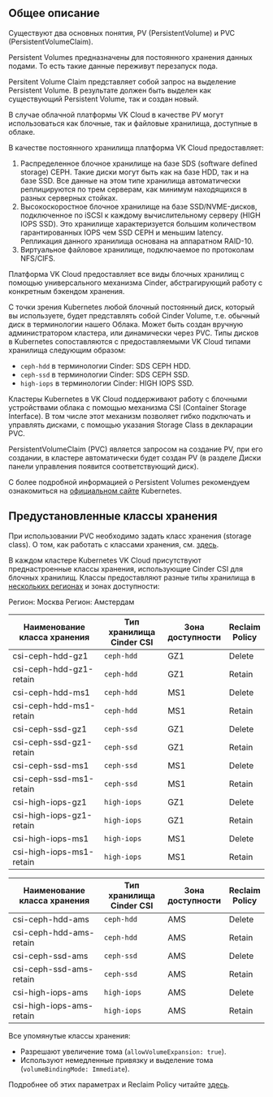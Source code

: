 ## Общее описание

Существуют два основных понятия, PV (PersistentVolume) и PVC (PersistentVolumeClaim).

Persistent Volumes предназначены для постоянного хранения данных подами. То есть такие данные переживут перезапуск пода.

Persitent Volume Claim представляет собой запрос на выделение Persistent Volume. В результате должен быть выделен как существующий Persistent Volume, так и создан новый.

В случае облачной платформы VK Cloud в качестве PV могут использоваться как блочные, так и файловые хранилища, доступные в облаке.

В качестве постоянного хранилища платформа VK Cloud предоставляет:

1. Распределенное блочное хранилище на базе SDS (software defined storage) CEPH. Такие диски могут быть как на базе HDD, так и на базе SSD. Все данные на этом типе хранилища автоматически реплицируются по трем серверам, как минимум находящихся в разных серверных стойках.
2. Высокоскоростное блочное хранилище на базе SSD/NVME-дисков, подключенное по iSCSI к каждому вычислительному серверу (HIGH IOPS SSD). Это хранилище характеризуется большим количеством гарантированных IOPS чем SSD CEPH и меньшим latency. Репликация данного хранилища основана на аппаратном RAID-10.
3. Виртуальное файловое хранилище, подключаемое по протоколам NFS/CIFS.

Платформа VK Cloud предоставляет все виды блочных хранилищ с помощью универсального механизма Cinder, абстрагирующий работу с конкретным бэкендом хранения.

С точки зрения Kubernetes любой блочный постоянный диск, который вы используете, будет представлять собой Cinder Volume, т.е. обычный диск в терминологии нашего Облака. Может быть создан вручную администратором кластера, или динамически через PVC. Типы дисков в Kubernetes сопоставляются с предоставляемыми VK Cloud типами хранилища следующим образом:

- `ceph-hdd` в терминологии Cinder: SDS CEPH HDD.
- `ceph-ssd` в терминологии Cinder: SDS CEPH SSD.
- `high-iops` в терминологии Cinder: HIGH IOPS SSD.

Кластеры Kubernetes в VK Cloud поддерживают работу с блочными устройствами облака с помощью механизма CSI (Container Storage Interface). В том числе этот механизм позволяет гибко подключать и управлять дисками, с помощью указания Storage Class в декларации PVC.

PersistentVolumeClaim (PVC) является запросом на создание PV, при его создании, в кластере автоматически будет создан PV (в разделе Диски панели управления появится соответствующий диск).

С более подробной информацией о Persistent Volumes рекомендуем ознакомиться на [официальном сайте](https://kubernetes.io/docs/concepts/storage/persistent-volumes/) Kubernetes.

## Предустановленные классы хранения

При использовании PVC необходимо задать класс хранения (storage class).
О том, как работать с классами хранения, см. [здесь](../k8s-pvc/manage-storage-classes).

В каждом кластере Kubernetes VK Cloud присутствуют преднастроенные классы хранения, использующие Cinder CSI для блочных хранилищ.
Классы предоставляют разные типы хранилища в [нескольких регионах](../../../additionals/account/concepts/regions) и зонах доступности:

<tabs>
<tablist>
<tab>Регион: Москва</tab>
<tab>Регион: Амстердам</tab>
</tablist>
<tabpanel>

| Наименование<br>класса хранения | Тип хранилища<br>Cinder CSI | Зона<br>доступности | Reclaim<br>Policy |
| ------------------------------- | --------------------------- | ------------------- | ----------------- |
| csi-ceph-hdd-gz1                | `ceph-hdd`                  | GZ1                 | Delete            |
| csi-ceph-hdd-gz1-retain         | `ceph-hdd`                  | GZ1                 | Retain            |
| csi-ceph-hdd-ms1                | `ceph-hdd`                  | MS1                 | Delete            |
| csi-ceph-hdd-ms1-retain         | `ceph-hdd`                  | MS1                 | Retain            |
| csi-ceph-ssd-gz1                | `ceph-ssd`                  | GZ1                 | Delete            |
| csi-ceph-ssd-gz1-retain         | `ceph-ssd`                  | GZ1                 | Retain            |
| csi-ceph-ssd-ms1                | `ceph-ssd`                  | MS1                 | Delete            |
| csi-ceph-ssd-ms1-retain         | `ceph-ssd`                  | MS1                 | Retain            |
| csi-high-iops-gz1               | `high-iops`                 | GZ1                 | Delete            |
| csi-high-iops-gz1-retain        | `high-iops`                 | GZ1                 | Retain            |
| csi-high-iops-ms1               | `high-iops`                 | MS1                 | Delete            |
| csi-high-iops-ms1-retain        | `high-iops`                 | MS1                 | Retain            |

</tabpanel>
<tabpanel>

| Наименование<br>класса хранения | Тип хранилища<br>Cinder CSI | Зона<br>доступности | Reclaim<br>Policy |
| ------------------------------- | --------------------------- | ------------------- | ----------------- |
| csi-ceph-hdd-ams                | `ceph-hdd`                  | AMS                 | Delete            |
| csi-ceph-hdd-ams-retain         | `ceph-hdd`                  | AMS                 | Retain            |
| csi-ceph-ssd-ams                | `ceph-ssd`                  | AMS                 | Delete            |
| csi-ceph-ssd-ams-retain         | `ceph-ssd`                  | AMS                 | Retain            |
| csi-high-iops-ams               | `high-iops`                 | AMS                 | Delete            |
| csi-high-iops-ams-retain        | `high-iops`                 | AMS                 | Retain            |

</tabpanel>
</tabs>

Все упомянутые классы хранения:

- Разрешают увеличение тома (`allowVolumeExpansion: true`).
- Используют немедленные привязку и выделение тома (`volumeBindingMode: Immediate`).

Подробнее об этих параметрах и Reclaim Policy читайте [здесь](../k8s-pvc/manage-storage-classes#parametry-klassov-hraneniya).
